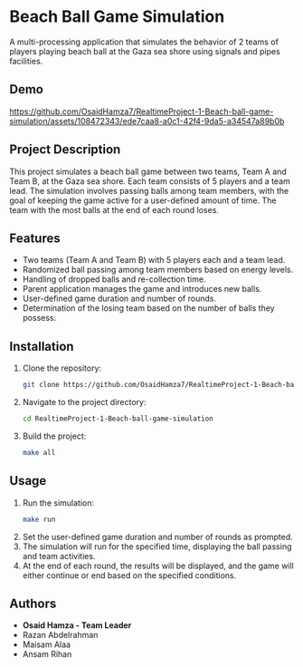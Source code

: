 # Beach Ball Game Simulation

A multi-processing application that simulates the behavior of 2 teams of players playing beach ball at the Gaza sea shore using signals and pipes facilities.

## Demo 


https://github.com/OsaidHamza7/RealtimeProject-1-Beach-ball-game-simulation/assets/108472343/ede7caa8-a0c1-42f4-9da5-a34547a89b0b



## Project Description

This project simulates a beach ball game between two teams, Team A and Team B, at the Gaza sea shore. Each team consists of 5 players and a team lead. The simulation involves passing balls among team members, with the goal of keeping the game active for a user-defined amount of time. The team with the most balls at the end of each round loses.

## Features

- Two teams (Team A and Team B) with 5 players each and a team lead.
- Randomized ball passing among team members based on energy levels.
- Handling of dropped balls and re-collection time.
- Parent application manages the game and introduces new balls.
- User-defined game duration and number of rounds.
- Determination of the losing team based on the number of balls they possess.

## Installation

1. Clone the repository:
    ```bash
    git clone https://github.com/OsaidHamza7/RealtimeProject-1-Beach-ball-game-simulation.git
    ```
2. Navigate to the project directory:
    ```bash
    cd RealtimeProject-1-Beach-ball-game-simulation
    ```
3. Build the project:
    ```bash
    make all
    ``` 

## Usage

1. Run the simulation:
    ```bash
    make run
    ```
2. Set the user-defined game duration and number of rounds as prompted.
3. The simulation will run for the specified time, displaying the ball passing and team activities.
4. At the end of each round, the results will be displayed, and the game will either continue or end based on the specified conditions.


## Authors
* **Osaid Hamza - Team Leader**
* Razan Abdelrahman
* Maisam Alaa
* Ansam Rihan

